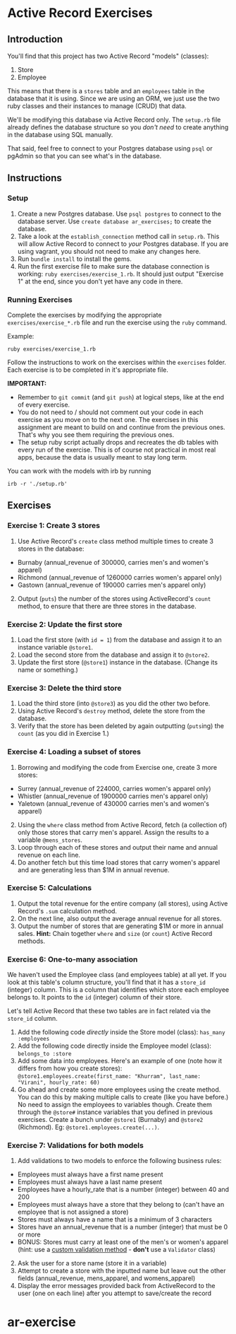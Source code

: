 # Active Record Exercises

## Introduction

You'll find that this project has two Active Record "models" (classes):

1. Store
2. Employee

This means that there is a `stores` table and an `employees` table in the database that it is using. Since we are using an ORM, we just use the two ruby classes and their instances to manage (CRUD) that data.

We'll be modifying this database via Active Record only. The `setup.rb` file already defines the database structure so you _don't need_ to create anything in the database using SQL manually.

That said, feel free to connect to your Postgres database using `psql` or pgAdmin so that you can see what's in the database.

## Instructions

### Setup

1. Create a new Postgres database. Use `psql postgres` to connect to the database server. Use `create database ar_exercises;` to create the database.
2. Take a look at the `establish_connection` method call in `setup.rb`. This will allow Active Record to connect to *your* Postgres database. If you are using vagrant, you should not need to make any changes here.
3. Run `bundle install` to install the gems.
4. Run the first exercise file to make sure the database connection is working: `ruby exercises/exercise_1.rb`. It should just output "Exercise 1" at the end, since you don't yet have any code in there.

### Running Exercises

Complete the exercises by modifying the appropriate `exercises/exercise_*.rb` file and run the exercise using the `ruby` command.

Example:

    ruby exercises/exercise_1.rb

Follow the instructions to work on the exercises within the `exercises` folder. Each exercise is to be completed in it's appropriate file.

**IMPORTANT:**

* Remember to `git commit` (and `git push`) at logical steps, like at the end of every exercise.
* You do not need to / should not comment out your code in each exercise as you move on to the next one. The exercises in this assignment are meant to build on and continue from the previous ones. That's why you see them requiring the previous ones.
* The setup ruby script actually drops and recreates the db tables with every run of the exercise. This is of course not practical in most real apps, because the data is usually meant to stay long term.

You can work with the models with irb by running

    irb -r './setup.rb'

## Exercises

### Exercise 1: Create 3 stores

1. Use Active Record's `create` class method multiple times to create 3 stores in the database:
  * Burnaby (annual_revenue of 300000, carries men's and women's apparel)
  * Richmond (annual_revenue of 1260000 carries women's apparel only)
  * Gastown (annual_revenue of 190000 carries men's apparel only)
2. Output (`puts`) the number of the stores using ActiveRecord's `count` method, to ensure that there are three stores in the database.

### Exercise 2: Update the first store

1. Load the first store (with `id = 1`) from the database and assign it to an instance variable `@store1`.
2. Load the second store from the database and assign it to `@store2`.
3. Update the first store (`@store1`) instance in the database. (Change its name or something.)

### Exercise 3: Delete the third store

1. Load the third store (into `@store3`) as you did the other two before.
2. Using Active Record's `destroy` method, delete the store from the database.
3. Verify that the store has been deleted by again outputting (`puts`ing) the `count` (as you did in Exercise 1.)

### Exercise 4: Loading a subset of stores

1. Borrowing and modifying the code from Exercise one, create 3 more stores:
  * Surrey (annual_revenue of 224000, carries women's apparel only)
  * Whistler (annual_revenue of 1900000 carries men's apparel only)
  * Yaletown (annual_revenue of 430000 carries men's and women's apparel)
2. Using the `where` class method from Active Record, fetch (a collection of) only those stores that carry men's apparel. Assign the results to a variable `@mens_stores`.
3. Loop through each of these stores and output their name and annual revenue on each line.
4. Do another fetch but this time load stores that carry women's apparel and are generating less than $1M in annual revenue.

### Exercise 5: Calculations

1. Output the total revenue for the entire company (all stores), using Active Record's `.sum` calculation method.
2. On the next line, also output the average annual revenue for all stores.
3. Output the number of stores that are generating $1M or more in annual sales. **Hint:** Chain together `where` and `size` (or `count`) Active Record methods.

### Exercise 6: One-to-many association

We haven't used the Employee class (and employees table) at all yet. If you look at this table's column structure, you'll find that it has a `store_id` (integer) column. This is a column that identifies which store each employee belongs to. It points to the `id` (integer) column of their store.

Let's tell Active Record that these two tables are in fact related via the `store_id` column.

1. Add the following code _directly_ inside the Store model (class): `has_many :employees`
2. Add the following code directly inside the Employee model (class): `belongs_to :store`
3. Add some data into employees. Here's an example of one (note how it differs from how you create stores): `@store1.employees.create(first_name: "Khurram", last_name: "Virani", hourly_rate: 60)`
4. Go ahead and create some more employees using the create method. You can do this by making multiple calls to create (like you have before.) No need to assign the employees to variables though. Create them through the `@store#` instance variables that you defined in previous exercises. Create a bunch under `@store1` (Burnaby) and `@store2` (Richmond). Eg: `@store1.employees.create(...)`.

### Exercise 7: Validations for both models

1. Add validations to two models to enforce the following business rules:
  * Employees must always have a first name present
  * Employees must always have a last name present
  * Employees have a hourly_rate that is a number (integer) between 40 and 200
  * Employees must always have a store that they belong to (can't have an employee that is not assigned a store)
  * Stores must always have a name that is a minimum of 3 characters
  * Stores have an annual_revenue that is a number (integer) that must be 0 or more
  * BONUS: Stores must carry at least one of the men's or women's apparel (hint: use a [custom validation method](http://guides.rubyonrails.org/active_record_validations.html#custom-methods) - **don't** use a `Validator` class)
2. Ask the user for a store name (store it in a variable)
3. Attempt to create a store with the inputted name but leave out the other fields (annual_revenue, mens_apparel, and womens_apparel)
4. Display the error messages provided back from ActiveRecord to the user (one on each line) after you attempt to save/create the record
# ar-exercise
